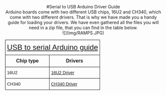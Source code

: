
<center> 
#Serial to USB Arduino Driver Guide
</center>

<center>Arduino boards come with two different USB chips, 16U2 and CH340, which come with two different drivers. 
That is why we have made you a handy guide for loading your drivers.
We have even gathered all the files you will need in a zip file, that you can find  in the table below.</center>

<center>![](img/RAMPS.JPG)

</center>

<style type="text/css">
.tg  {border-collapse:collapse;border-spacing:0;}
.tg td{font-family:Arial, sans-serif;font-size:14px;padding:10px 5px;border-style:solid;border-width:1px;overflow:hidden;word-break:normal;border-color:black;}
.tg th{font-family:Arial, sans-serif;font-size:14px;font-weight:normal;padding:10px 5px;border-style:solid;border-width:1px;overflow:hidden;word-break:normal;border-color:black;}
.tg .tg-wm6t{font-weight:bold;font-size:16px}
.tg .tg-24i8{font-size:24px;vertical-align:top}
</style>
<table class="tg">
  <tr>
    <td  colspan="2" class="tg-24i8"><a href="RAMPS_XLoader_Guide_rev1.pdf"><center>USB to serial Arduino guide</center></a></td>
  </tr>
  <tr>
    <th class="tg-wm6t">Chip type</th>
    <th class="tg-wm6t">Drivers</th>
  </tr>
  <tr>
    <td class="tg-031e">16U2</td>
    <td class="tg-031e"><a href="Drivers/16U2Driver.zip" download>16U2 Driver</a></td>
  </tr>
  <tr>
    <td class="tg-031e">CH340</td>
    <td class="tg-031e"><a href="Drivers/CH340Driver.zip" download>CH340 Driver</a></td>
  </tr>
</table>